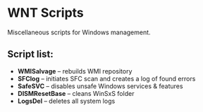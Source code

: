 # WNT Scripts
Miscellaneous scripts for Windows management.

## Script list:
- **WMISalvage** – rebuilds WMI repository
- **SFClog** – initiates SFC scan and creates a log of found errors
- **SafeSVC** – disables unsafe Windows services & features
- **DISMResetBase** – cleans WinSxS folder
- **LogsDel** – deletes all system logs
